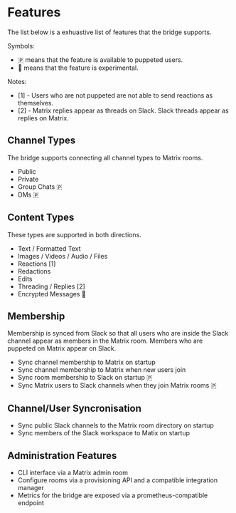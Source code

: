 Features
========

The list below is a exhuastive list of features that the bridge supports.

Symbols:
- 🇵 means that the feature is available to puppeted users.
- 🧪 means that the feature is experimental.

Notes:
- [1] - Users who are not puppeted are not able to send reactions as themselves.
- [2] - Matrix replies appear as threads on Slack. Slack threads appear as replies on Matrix.

## Channel Types

The bridge supports connecting all channel types to Matrix rooms.

- Public
- Private
- Group Chats 🇵
- DMs 🇵

## Content Types

These types are supported in both directions.

- Text / Formatted Text
- Images / Videos / Audio / Files
- Reactions [1]
- Redactions
- Edits
- Threading / Replies [2]
- Encrypted Messages 🧪

## Membership

Membership is synced from Slack so that all users who are inside the
Slack channel appear as members in the Matrix room. Members who are puppeted
on Matrix appear on Slack. 

- Sync channel membership to Matrix on startup
- Sync channel membership to Matrix when new users join
- Sync room membership to Slack on startup 🇵
- Sync Matrix users to Slack channels when they join Matrix rooms 🇵

## Channel/User Syncronisation

- Sync public Slack channels to the Matrix room directory on startup
- Sync members of the Slack workspace to Matix on startup

## Administration Features

- CLI interface via a Matrix admin room
- Configure rooms via a provisioning API and a compatible integration manager
- Metrics for the bridge are exposed via a prometheus-compatible endpoint
